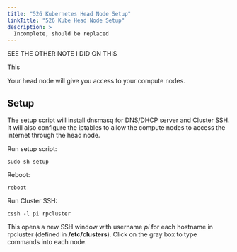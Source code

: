 ```yaml
---
title: "526 Kubernetes Head Node Setup"
linkTitle: "526 Kube Head Node Setup"
description: >
  Incomplete, should be replaced
---
```


SEE THE OTHER NOTE I DID ON THIS

This

Your head node will give you access to your compute nodes.

## Setup

The setup script will install dnsmasq for DNS/DHCP server and Cluster SSH. It will also configure the iptables to allow the compute nodes to access the internet through the head node.

Run setup script:

    sudo sh setup

Reboot:

    reboot

Run Cluster SSH:

    cssh -l pi rpcluster

This opens a new SSH window with username *pi* for each hostname in rpcluster (defined in **/etc/clusters**). Click on the gray box to type commands into each node.
